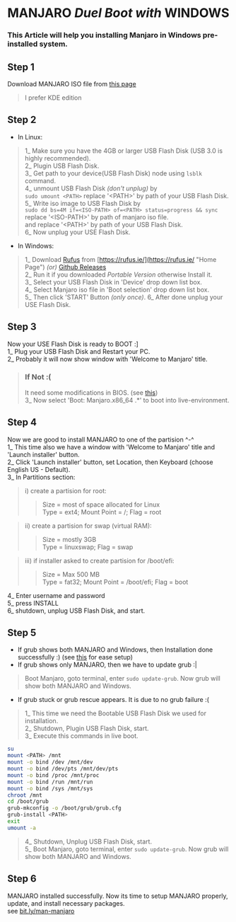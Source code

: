 # **MANJARO** *Duel Boot with* WINDOWS

### This Article will help you installing Manjaro in Windows pre-installed system.

## Step 1 
Download MANJARO ISO file from [this page](https://manjaro.org/download/ "Official Manjaro Download Page")
> I prefer KDE edition 

## Step 2
* In Linux:  
> 1_ Make sure you have the 4GB or larger USB Flash Disk (USB 3.0 is highly recommended).  
> 2_ Plugin USB Flash Disk.  
> 3_ Get path to your device(USB Flash Disk) node using `lsblk` command.  
> 4_ unmount USB Flash Disk *(don't unplug)* by  
>    `sudo umount <PATH>` replace '\<PATH>' by path of your USB Flash Disk.  
> 5_ Write iso image to USB Flash Disk by  
>    `sudo dd bs=4M if=<ISO-PATH> of=<PATH> status=progress && sync`  
>    replace '\<ISO-PATH>' by path of manjaro iso file.  
>    and replace '\<PATH>' by path of your USB Flash Disk.  
> 6_ Now unplug your USE Flash Disk.  

* In Windows:
> 1_ Download [Rufus](https://github.com/pbatard/rufus "Create bootable USB drives the easy way ") from [https://rufus.ie/](https://rufus.ie/ "Home Page") *(or)* [Github Releases](https://github.com/pbatard/rufus/releases "Up To Date")  
> 2_ Run it if you downloaded *Portable Version* otherwise Install it.  
> 3_ Select your USB Flash Disk in 'Device' drop down list box.  
> 4_ Select Manjaro iso file in 'Boot selection' drop down list box.  
> 5_ Then click 'START' Button *(only once)*.
> 6_ After done unplug your USE Flash Disk.  

## Step 3
Now your USE Flash Disk is ready to BOOT :]  
1_ Plug your USB Flash Disk and Restart your PC.  
2_ Probably it will now show window with 'Welcome to Manjaro' title.  
> ### If Not :(
> It need some modifications in BIOS. (see [this](/man-manjaro/EditBIOS2Boot "to solve not booting from USB"))  
3_ Now select 'Boot: Manjaro.x86_64 .\*' to boot into live-environment.  

## Step 4
Now we are good to install MANJARO to one of the partision ^-^  
1_ This time also we have a window with 'Welcome to Manjaro' title and 'Launch installer' button.  
2_ Click 'Launch installer' button, set Location, then Keyboard (choose English US - Default).  
3_ In Partitions section:  

> i) create a partision for root:  
>> Size = most of space allocated for Linux  
>> Type = ext4; Mount Point = /; Flag = root

> ii) create a partision for swap (virtual RAM):  
>> Size = mostly 3GB  
>> Type = linuxswap; Flag = swap

> iii) if installer asked to create partision for /boot/efi:  
>> Size = Max 500 MB  
>> Type = fat32; Mount Point = /boot/efi; Flag = boot  

4_ Enter username and password  
5_ press INSTALL  
6_ shutdown, unplug USB Flash Disk, and start.  

## Step 5
* If grub shows both MANJARO and Windows, then Installation done successfully :) (see [this](/man-manjaro) for ease setup)  
* If grub shows only MANJARO, then we have to update grub :|  
> Boot Manjaro, goto terminal, enter `sudo update-grub`. Now grub will show both MANJARO and Windows.  
* If grub stuck or grub rescue appears. It is due to no grub failure :(  
> 1_ This time we need the Bootable USB Flash Disk we used for installation.  
> 2_ Shutdown, Plugin USB Flash Disk, start.  
> 3_ Execute this commands in live boot.  
```bash
su
mount <PATH> /mnt
mount -o bind /dev /mnt/dev
mount -o bind /dev/pts /mnt/dev/pts
mount -o bind /proc /mnt/proc
mount -o bind /run /mnt/run
mount -o bind /sys /mnt/sys
chroot /mnt
cd /boot/grub
grub-mkconfig -o /boot/grub/grub.cfg
grub-install <PATH>
exit
umount -a
```
> 4_ Shutdown, Unplug USB Flash Disk, start.  
> 5_ Boot Manjaro, goto terminal, enter `sudo update-grub`. Now grub will show both MANJARO and Windows.  

## Step 6
MANJARO installed successfully. Now its time to setup MANJARO properly, update, and install necessary packages.  
see [bit.ly/man-manjaro](/manjaro)  
